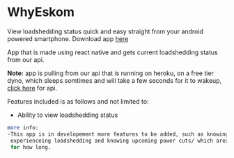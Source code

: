 # WhyEskom

View loadshedding status quick and easy straight from your android powered smartphone.
Download app [here](https://github.com/incrediblejagur/whyEskom/tree/master/apk)

App that is made using react native and gets current loadshedding status from our api.

**Note:** app is pulling from our api that is running on heroku, on a free tier dyno, which sleeps somtimes and will take a few seconds for it to wakeup, [click here](https://why-eskom.herokuapp.com/api/getStatus/) for api.

Features included is as follows and not limited to:

- Ability to view loadshedding status

```bash
more info:
-This app is in developement more features to be added, such as knowing which zones/areas are 
 experienceing loadshedding and knowing upcoming power cuts/ which area will be affected and 
 for how long.
```

